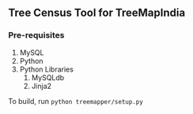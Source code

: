 Tree Census Tool for TreeMapIndia
---

### Pre-requisites

1. MySQL
1. Python
1. Python Libraries
	1. MySQLdb
	1. Jinja2


To build, run `python treemapper/setup.py`